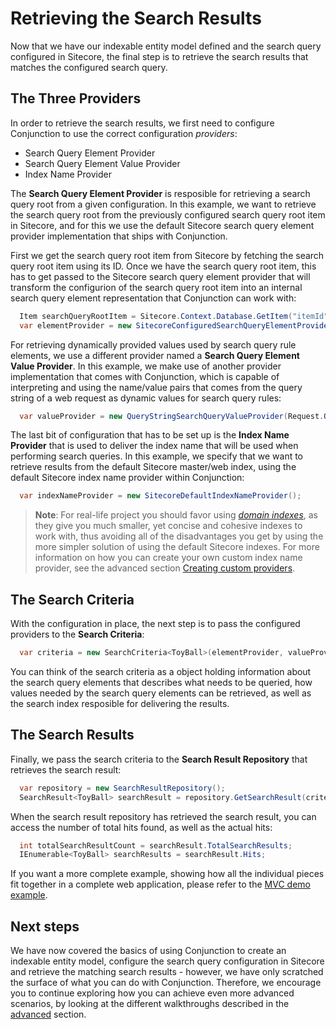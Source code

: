 # Retrieving the Search Results

Now that we have our indexable entity model defined and the search query configured in Sitecore, the final step is to retrieve the search results that matches the configured search query.

## The Three Providers

In order to retrieve the search results, we first need to configure Conjunction to use the correct configuration *providers*:

* Search Query Element Provider
* Search Query Element Value Provider
* Index Name Provider 

The **Search Query Element Provider** is resposible for retrieving a search query root from a given configuration. In this example, we want to retrieve the search query root from the previously configured search query root item in Sitecore, and for this we use the default Sitecore search query element provider implementation that ships with Conjunction.

First we get the search query root item from Sitecore by fetching the search query root item using its ID. Once we have the search query root item, this has to get passed to the Sitecore search query element provider that will transform the configurion of the search query root item into an internal search query element representation that Conjunction can work with:

```csharp
  Item searchQueryRootItem = Sitecore.Context.Database.GetItem("itemId");
  var elementProvider = new SitecoreConfiguredSearchQueryElementProvider(searchQueryRootItem);
```

For retrieving dynamically provided values used by search query rule elements, we use a different provider named a **Search Query Element Value Provider**. In this example, we make use of another provider implementation that comes with Conjunction, which is capable of interpreting and using the name/value pairs that comes from the query string of a web request as dynamic values for search query rules:

```csharp
  var valueProvider = new QueryStringSearchQueryValueProvider(Request.QueryString);
```

The last bit of configuration that has to be set up is the **Index Name Provider** that is used to deliver the index name that will be used when performing search queries. In this example, we specify that we want to retrieve results from the default Sitecore master/web index, using the default Sitecore index name provider within Conjunction:

```csharp
  var indexNameProvider = new SitecoreDefaultIndexNameProvider();
```

> **Note**: For real-life project you should favor using [*domain indexes*](https://soen.ghost.io/tackling-the-challenges-of-architecting-a-search-indexing-infrastructure-in-sitecore-part-2#howshouldthesearchindexesbeorganized), as they give you much smaller, yet concise and cohesive indexes to work with, thus avoiding all of the disadvantages you get by using the more simpler solution of using the default Sitecore indexes. For more information on how you can create your own custom index name provider, see the advanced section [Creating custom providers](../advanced/CreatingCustomProviders.md#a-domain-index-name-provider). 

## The Search Criteria

With the configuration in place, the next step is to pass the configured providers to the **Search Criteria**:

```csharp
  var criteria = new SearchCriteria<ToyBall>(elementProvider, valueProvider, indexNameProvider);
```

You can think of the search criteria as a object holding information about the search query elements that describes what needs to be queried, how values needed by the search query elements can be retrieved, as well as the search index resposible for delivering the results.

## The Search Results 

Finally, we pass the search criteria to the **Search Result Repository** that retrieves the search result:

```csharp
  var repository = new SearchResultRepository();
  SearchResult<ToyBall> searchResult = repository.GetSearchResult(criteria);
```

When the search result repository has retrieved the search result, you can access the number of total hits found, as well as the actual hits:

```cs
  int totalSearchResultCount = searchResult.TotalSearchResults; 
  IEnumerable<ToyBall> searchResults = searchResult.Hits;
```

If you want a more complete example, showing how all the individual pieces fit together in a complete web application, please refer to the [MVC demo example](../introduction/Examples.md#the-mvc-demo-example).

## Next steps

We have now covered the basics of using Conjunction to create an indexable entity model, configure the search query configuration in Sitecore and retrieve the matching search results - however, we have only scratched the surface of what you can do with Conjunction. Therefore, we encourage you to continue exploring how you can achieve even more advanced scenarios, by looking at the different walkthroughs described in the [advanced](../advanced/README.md) section.